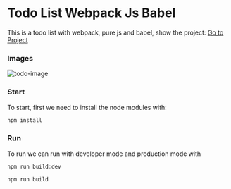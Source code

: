 # Todo List Webpack Js Babel

This is a todo list with webpack, pure js and babel, show the project:
[Go to Project](https://luisangel2895.github.io/todo-webpack-js-babel/)

### Images

![todo-image](https://github.com/luisangel2895/todo-webpack-js-babel)

### Start

To start, first we need to install the node modules with:

```js
npm install
```

### Run

To run we can run with developer mode and production mode with

```js
npm run build:dev
```

```js
npm run build
```

